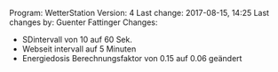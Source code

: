 Program: WetterStation 
Version: 4
Last change: 2017-08-15, 14:25
Last changes by: Guenter Fattinger
Changes:
- SDintervall von 10 auf 60 Sek.
- Webseit intervall auf 5 Minuten
- Energiedosis Berechnungsfaktor von 0.15 auf 0.06 geändert